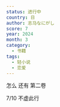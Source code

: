 ```yaml
---
status: 进行中
country: 日
author: 志马なにがし
score: 7
year: 2024
month: 3
category:
  - 书籍
tags:
  - 轻小说
  - 恋爱
---
```

怎么 还有 第二卷

7/10 不虚此行
